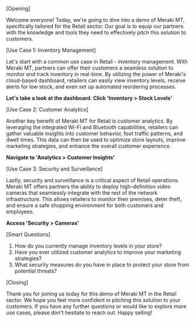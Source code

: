 [Opening]

Welcome everyone! Today, we're going to dive into a demo of Meraki MT, specifically tailored for the Retail sector. Our goal is to equip our partners with the knowledge and tools they need to effectively pitch this solution to customers.

[Use Case 1: Inventory Management]

Let's start with a common use case in Retail - inventory management. With Meraki MT, partners can offer their customers a seamless solution to monitor and track inventory in real-time. By utilizing the power of Meraki's cloud-based dashboard, retailers can easily view inventory levels, receive alerts for low stock, and even set up automated reordering processes.

**Let's take a look at the dashboard. Click 'Inventory > Stock Levels'**

[Use Case 2: Customer Analytics]

Another key benefit of Meraki MT for Retail is customer analytics. By leveraging the integrated Wi-Fi and Bluetooth capabilities, retailers can gather valuable insights into customer behavior, foot traffic patterns, and dwell times. This data can then be used to optimize store layouts, improve marketing strategies, and enhance the overall customer experience.

**Navigate to 'Analytics > Customer Insights'**

[Use Case 3: Security and Surveillance]

Lastly, security and surveillance is a critical aspect of Retail operations. Meraki MT offers partners the ability to deploy high-definition video cameras that seamlessly integrate with the rest of the network infrastructure. This allows retailers to monitor their premises, deter theft, and ensure a safe shopping environment for both customers and employees.

**Access 'Security > Cameras'**

[Smart Questions]

1. How do you currently manage inventory levels in your store?
2. Have you ever utilized customer analytics to improve your marketing strategies?
3. What security measures do you have in place to protect your store from potential threats?

[Closing]

Thank you for joining us today for this demo of Meraki MT in the Retail sector. We hope you feel more confident in pitching this solution to your customers. If you have any further questions or would like to explore more use cases, please don't hesitate to reach out. Happy selling!
